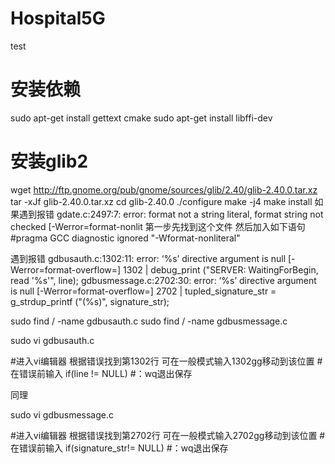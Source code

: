 # Hospital5G
test

# 安装依赖
sudo apt-get install gettext cmake
sudo apt-get install  libffi-dev
# 安装glib2
wget http://ftp.gnome.org/pub/gnome/sources/glib/2.40/glib-2.40.0.tar.xz
tar -xJf glib-2.40.0.tar.xz
cd glib-2.40.0
./configure
make -j4
make install
如果遇到报错
gdate.c:2497:7: error: format not a string literal, format string not checked [-Werror=format-nonlit
第一步先找到这个文件 然后加入如下语句
#pragma GCC diagnostic ignored "-Wformat-nonliteral"

遇到报错
gdbusauth.c:1302:11: error: ‘%s’ directive argument is null [-Werror=format-overflow=]
 1302 |           debug_print ("SERVER: WaitingForBegin, read '%s'", line);
gdbusmessage.c:2702:30: error: ‘%s’ directive argument is null [-Werror=format-overflow=]
 2702 |       tupled_signature_str = g_strdup_printf ("(%s)", signature_str);

sudo find / -name gdbusauth.c
sudo find / -name gdbusmessage.c

sudo vi gdbusauth.c
 
#进入vi编辑器  根据错误找到第1302行  可在一般模式输入1302gg移动到该位置
#在错误前输入    if(line != NULL)
#：wq退出保存
 
同理
 
sudo vi gdbusmessage.c
 
#进入vi编辑器  根据错误找到第2702行  可在一般模式输入2702gg移动到该位置
#在错误前输入    if(signature_str!= NULL)
#：wq退出保存